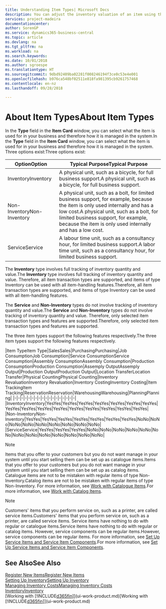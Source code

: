 ```yaml
---
title: Understanding Item Types| Microsoft Docs
description: You can adjust the inventory valuation of an item using the FIFO or Average costing methods, for example, when item costs change for reasons other than transactions.
services: project-madeira
documentationcenter: 
author: SorenGP
ms.service: dynamics365-business-central
ms.topic: article
ms.devlang: na
ms.tgt_pltfrm: na
ms.workload: na
ms.search.keywords: 
ms.date: 10/01/2018
ms.author: sgroespe
ms.translationtype: HT
ms.sourcegitcommit: 9dbd92409ba02281f008246194f3ce0c53e4e001
ms.openlocfilehash: b976ca548bf02511e818fa981395cb9261757468
ms.contentlocale: en-nz
ms.lasthandoff: 09/28/2018

---
```

# <a name="about-item-types"></a><span data-ttu-id="6e2b5-103">About Item Types</span><span class="sxs-lookup"><span data-stu-id="6e2b5-103">About Item Types</span></span>
<span data-ttu-id="6e2b5-104">In the **Type** field in the **Item Card** window, you can select what the item is used for in your business and therefore how it is managed in the system.</span><span class="sxs-lookup"><span data-stu-id="6e2b5-104">In the **Type** field in the **Item Card** window, you can select what the item is used for in your business and therefore how it is managed in the system.</span></span> <span data-ttu-id="6e2b5-105">Three options exist:</span><span class="sxs-lookup"><span data-stu-id="6e2b5-105">Three options exist:</span></span>

|<span data-ttu-id="6e2b5-106">Option</span><span class="sxs-lookup"><span data-stu-id="6e2b5-106">Option</span></span>|<span data-ttu-id="6e2b5-107">Typical Purpose</span><span class="sxs-lookup"><span data-stu-id="6e2b5-107">Typical Purpose</span></span>|
|------|-----------|
|<span data-ttu-id="6e2b5-108">Inventory</span><span class="sxs-lookup"><span data-stu-id="6e2b5-108">Inventory</span></span>|<span data-ttu-id="6e2b5-109">A physical unit, such as a bicycle, for full business support.</span><span class="sxs-lookup"><span data-stu-id="6e2b5-109">A physical unit, such as a bicycle, for full business support.</span></span>|
|<span data-ttu-id="6e2b5-110">Non-Inventory</span><span class="sxs-lookup"><span data-stu-id="6e2b5-110">Non-Inventory</span></span>|<span data-ttu-id="6e2b5-111">A physical unit, such as a bolt, for limited business support, for example, because the item is only used internally and has a low cost.</span><span class="sxs-lookup"><span data-stu-id="6e2b5-111">A physical unit, such as a bolt, for limited business support, for example, because the item is only used internally and has a low cost.</span></span>|
|<span data-ttu-id="6e2b5-112">Service</span><span class="sxs-lookup"><span data-stu-id="6e2b5-112">Service</span></span>|<span data-ttu-id="6e2b5-113">A labour time unit, such as a consultancy hour, for limited business support.</span><span class="sxs-lookup"><span data-stu-id="6e2b5-113">A labor time unit, such as a consultancy hour, for limited business support.</span></span>|

<span data-ttu-id="6e2b5-114">The **Inventory** type involves full tracking of inventory quantity and value.</span><span class="sxs-lookup"><span data-stu-id="6e2b5-114">The **Inventory** type involves full tracking of inventory quantity and value.</span></span> <span data-ttu-id="6e2b5-115">Therefore, all item transaction types are supported, and items of type Inventory can be used with all item-handling features.</span><span class="sxs-lookup"><span data-stu-id="6e2b5-115">Therefore, all item transaction types are supported, and items of type Inventory can be used with all item-handling features.</span></span>

<span data-ttu-id="6e2b5-116">The **Service** and **Non-Inventory** types do not involve tracking of inventory quantity and value.</span><span class="sxs-lookup"><span data-stu-id="6e2b5-116">The **Service** and **Non-Inventory** types do not involve tracking of inventory quantity and value.</span></span> <span data-ttu-id="6e2b5-117">Therefore, only selected item transaction types and features are supported.</span><span class="sxs-lookup"><span data-stu-id="6e2b5-117">Therefore, only selected item transaction types and features are supported.</span></span>

<span data-ttu-id="6e2b5-118">The three item types support the following features respectively.</span><span class="sxs-lookup"><span data-stu-id="6e2b5-118">The three item types support the following features respectively.</span></span>

|<span data-ttu-id="6e2b5-119">Item Type</span><span class="sxs-lookup"><span data-stu-id="6e2b5-119">Item Type</span></span>|<span data-ttu-id="6e2b5-120">Sales</span><span class="sxs-lookup"><span data-stu-id="6e2b5-120">Sales</span></span>|<span data-ttu-id="6e2b5-121">Purchasing</span><span class="sxs-lookup"><span data-stu-id="6e2b5-121">Purchasing</span></span>|<span data-ttu-id="6e2b5-122">Job Consumption</span><span class="sxs-lookup"><span data-stu-id="6e2b5-122">Job Consumption</span></span>|<span data-ttu-id="6e2b5-123">Service Consumption</span><span class="sxs-lookup"><span data-stu-id="6e2b5-123">Service Consumption</span></span>|<span data-ttu-id="6e2b5-124">Assembly Consumption</span><span class="sxs-lookup"><span data-stu-id="6e2b5-124">Assembly Consumption</span></span>|<span data-ttu-id="6e2b5-125">Production Consumption</span><span class="sxs-lookup"><span data-stu-id="6e2b5-125">Production Consumption</span></span>|<span data-ttu-id="6e2b5-126">Assemply Output</span><span class="sxs-lookup"><span data-stu-id="6e2b5-126">Assemply Output</span></span>|<span data-ttu-id="6e2b5-127">Production Output</span><span class="sxs-lookup"><span data-stu-id="6e2b5-127">Production Output</span></span>|<span data-ttu-id="6e2b5-128">Location Transfer</span><span class="sxs-lookup"><span data-stu-id="6e2b5-128">Location Transfer</span></span>|<span data-ttu-id="6e2b5-129">Physical Counting</span><span class="sxs-lookup"><span data-stu-id="6e2b5-129">Physical Counting</span></span>|<span data-ttu-id="6e2b5-130">Inventory Revaluation</span><span class="sxs-lookup"><span data-stu-id="6e2b5-130">Inventory Revaluation</span></span>|<span data-ttu-id="6e2b5-131">Inventory Costing</span><span class="sxs-lookup"><span data-stu-id="6e2b5-131">Inventory Costing</span></span>|<span data-ttu-id="6e2b5-132">Item Tracking</span><span class="sxs-lookup"><span data-stu-id="6e2b5-132">Item Tracking</span></span>|<span data-ttu-id="6e2b5-133">Reservation</span><span class="sxs-lookup"><span data-stu-id="6e2b5-133">Reservation</span></span>|<span data-ttu-id="6e2b5-134">Warehousing</span><span class="sxs-lookup"><span data-stu-id="6e2b5-134">Warehousing</span></span>|<span data-ttu-id="6e2b5-135">Planning</span><span class="sxs-lookup"><span data-stu-id="6e2b5-135">Planning</span></span>|
|-|-|-|-|-|-|-|-|-|-|-|-|-|-|-|-|-|-|
|<span data-ttu-id="6e2b5-136">Inventory</span><span class="sxs-lookup"><span data-stu-id="6e2b5-136">Inventory</span></span>|<span data-ttu-id="6e2b5-137">Yes</span><span class="sxs-lookup"><span data-stu-id="6e2b5-137">Yes</span></span>|<span data-ttu-id="6e2b5-138">Yes</span><span class="sxs-lookup"><span data-stu-id="6e2b5-138">Yes</span></span>|<span data-ttu-id="6e2b5-139">Yes</span><span class="sxs-lookup"><span data-stu-id="6e2b5-139">Yes</span></span>|<span data-ttu-id="6e2b5-140">Yes</span><span class="sxs-lookup"><span data-stu-id="6e2b5-140">Yes</span></span>|<span data-ttu-id="6e2b5-141">Yes</span><span class="sxs-lookup"><span data-stu-id="6e2b5-141">Yes</span></span>|<span data-ttu-id="6e2b5-142">Yes</span><span class="sxs-lookup"><span data-stu-id="6e2b5-142">Yes</span></span>|<span data-ttu-id="6e2b5-143">Yes</span><span class="sxs-lookup"><span data-stu-id="6e2b5-143">Yes</span></span>|<span data-ttu-id="6e2b5-144">Yes</span><span class="sxs-lookup"><span data-stu-id="6e2b5-144">Yes</span></span>|<span data-ttu-id="6e2b5-145">Yes</span><span class="sxs-lookup"><span data-stu-id="6e2b5-145">Yes</span></span>|<span data-ttu-id="6e2b5-146">Yes</span><span class="sxs-lookup"><span data-stu-id="6e2b5-146">Yes</span></span>|<span data-ttu-id="6e2b5-147">Yes</span><span class="sxs-lookup"><span data-stu-id="6e2b5-147">Yes</span></span>|<span data-ttu-id="6e2b5-148">Yes</span><span class="sxs-lookup"><span data-stu-id="6e2b5-148">Yes</span></span>|<span data-ttu-id="6e2b5-149">Yes</span><span class="sxs-lookup"><span data-stu-id="6e2b5-149">Yes</span></span>|<span data-ttu-id="6e2b5-150">Yes</span><span class="sxs-lookup"><span data-stu-id="6e2b5-150">Yes</span></span>|<span data-ttu-id="6e2b5-151">Yes</span><span class="sxs-lookup"><span data-stu-id="6e2b5-151">Yes</span></span>|<span data-ttu-id="6e2b5-152">Yes</span><span class="sxs-lookup"><span data-stu-id="6e2b5-152">Yes</span></span>|
|<span data-ttu-id="6e2b5-153">Non-Inventory</span><span class="sxs-lookup"><span data-stu-id="6e2b5-153">Non-Inventory</span></span>|<span data-ttu-id="6e2b5-154">Yes</span><span class="sxs-lookup"><span data-stu-id="6e2b5-154">Yes</span></span>|<span data-ttu-id="6e2b5-155">Yes</span><span class="sxs-lookup"><span data-stu-id="6e2b5-155">Yes</span></span>|<span data-ttu-id="6e2b5-156">Yes</span><span class="sxs-lookup"><span data-stu-id="6e2b5-156">Yes</span></span>|<span data-ttu-id="6e2b5-157">Yes</span><span class="sxs-lookup"><span data-stu-id="6e2b5-157">Yes</span></span>|<span data-ttu-id="6e2b5-158">Yes</span><span class="sxs-lookup"><span data-stu-id="6e2b5-158">Yes</span></span>|<span data-ttu-id="6e2b5-159">Yes</span><span class="sxs-lookup"><span data-stu-id="6e2b5-159">Yes</span></span>|<span data-ttu-id="6e2b5-160">Yes</span><span class="sxs-lookup"><span data-stu-id="6e2b5-160">Yes</span></span>|<span data-ttu-id="6e2b5-161">No</span><span class="sxs-lookup"><span data-stu-id="6e2b5-161">No</span></span>|<span data-ttu-id="6e2b5-162">No</span><span class="sxs-lookup"><span data-stu-id="6e2b5-162">No</span></span>|<span data-ttu-id="6e2b5-163">No</span><span class="sxs-lookup"><span data-stu-id="6e2b5-163">No</span></span>|<span data-ttu-id="6e2b5-164">No</span><span class="sxs-lookup"><span data-stu-id="6e2b5-164">No</span></span>|<span data-ttu-id="6e2b5-165">No</span><span class="sxs-lookup"><span data-stu-id="6e2b5-165">No</span></span>|<span data-ttu-id="6e2b5-166">No</span><span class="sxs-lookup"><span data-stu-id="6e2b5-166">No</span></span>|<span data-ttu-id="6e2b5-167">No</span><span class="sxs-lookup"><span data-stu-id="6e2b5-167">No</span></span>|<span data-ttu-id="6e2b5-168">No</span><span class="sxs-lookup"><span data-stu-id="6e2b5-168">No</span></span>|<span data-ttu-id="6e2b5-169">No</span><span class="sxs-lookup"><span data-stu-id="6e2b5-169">No</span></span>|
|<span data-ttu-id="6e2b5-170">Service</span><span class="sxs-lookup"><span data-stu-id="6e2b5-170">Service</span></span>|<span data-ttu-id="6e2b5-171">Yes</span><span class="sxs-lookup"><span data-stu-id="6e2b5-171">Yes</span></span>|<span data-ttu-id="6e2b5-172">Yes</span><span class="sxs-lookup"><span data-stu-id="6e2b5-172">Yes</span></span>|<span data-ttu-id="6e2b5-173">Yes</span><span class="sxs-lookup"><span data-stu-id="6e2b5-173">Yes</span></span>|<span data-ttu-id="6e2b5-174">No</span><span class="sxs-lookup"><span data-stu-id="6e2b5-174">No</span></span>|<span data-ttu-id="6e2b5-175">No</span><span class="sxs-lookup"><span data-stu-id="6e2b5-175">No</span></span>|<span data-ttu-id="6e2b5-176">No</span><span class="sxs-lookup"><span data-stu-id="6e2b5-176">No</span></span>|<span data-ttu-id="6e2b5-177">No</span><span class="sxs-lookup"><span data-stu-id="6e2b5-177">No</span></span>|<span data-ttu-id="6e2b5-178">No</span><span class="sxs-lookup"><span data-stu-id="6e2b5-178">No</span></span>|<span data-ttu-id="6e2b5-179">No</span><span class="sxs-lookup"><span data-stu-id="6e2b5-179">No</span></span>|<span data-ttu-id="6e2b5-180">No</span><span class="sxs-lookup"><span data-stu-id="6e2b5-180">No</span></span>|<span data-ttu-id="6e2b5-181">No</span><span class="sxs-lookup"><span data-stu-id="6e2b5-181">No</span></span>|<span data-ttu-id="6e2b5-182">No</span><span class="sxs-lookup"><span data-stu-id="6e2b5-182">No</span></span>|<span data-ttu-id="6e2b5-183">No</span><span class="sxs-lookup"><span data-stu-id="6e2b5-183">No</span></span>|<span data-ttu-id="6e2b5-184">No</span><span class="sxs-lookup"><span data-stu-id="6e2b5-184">No</span></span>|<span data-ttu-id="6e2b5-185">No</span><span class="sxs-lookup"><span data-stu-id="6e2b5-185">No</span></span>|<span data-ttu-id="6e2b5-186">No</span><span class="sxs-lookup"><span data-stu-id="6e2b5-186">No</span></span>|

> [!NOTE]
> <span data-ttu-id="6e2b5-187">Items that you offer to your customers but you do not want manage in your system until you start selling them can be set up as catalogue items.</span><span class="sxs-lookup"><span data-stu-id="6e2b5-187">Items that you offer to your customers but you do not want manage in your system until you start selling them can be set up as catalog items.</span></span> <span data-ttu-id="6e2b5-188">Catalogue items are not to be mistaken with regular items of type Non-Inventory.</span><span class="sxs-lookup"><span data-stu-id="6e2b5-188">Catalog items are not to be mistaken with regular items of type Non-Inventory.</span></span> <span data-ttu-id="6e2b5-189">For more information, see [Work with Catalogue Items](inventory-how-work-nonstock-items.md).</span><span class="sxs-lookup"><span data-stu-id="6e2b5-189">For more information, see [Work with Catalog Items](inventory-how-work-nonstock-items.md).</span></span>

> [!NOTE]
> <span data-ttu-id="6e2b5-190">Customers' items that you perform service on, such as a printer, are called service items.</span><span class="sxs-lookup"><span data-stu-id="6e2b5-190">Customers' items that you perform service on, such as a printer, are called service items.</span></span> <span data-ttu-id="6e2b5-191">Service items have nothing to do with regular or catalogue items.</span><span class="sxs-lookup"><span data-stu-id="6e2b5-191">Service items have nothing to do with regular or catalog items.</span></span> <span data-ttu-id="6e2b5-192">However, service components can be regular items.</span><span class="sxs-lookup"><span data-stu-id="6e2b5-192">However, service components can be regular items.</span></span> <span data-ttu-id="6e2b5-193">For more information, see [Set Up Service Items and Service Item Components](service-how-setup-service-items.md).</span><span class="sxs-lookup"><span data-stu-id="6e2b5-193">For more information, see [Set Up Service Items and Service Item Components](service-how-setup-service-items.md).</span></span>

## <a name="see-also"></a><span data-ttu-id="6e2b5-194">See Also</span><span class="sxs-lookup"><span data-stu-id="6e2b5-194">See Also</span></span>
[<span data-ttu-id="6e2b5-195">Register New Items</span><span class="sxs-lookup"><span data-stu-id="6e2b5-195">Register New Items</span></span>](inventory-how-register-new-items.md)  
[<span data-ttu-id="6e2b5-196">Setting Up Inventory</span><span class="sxs-lookup"><span data-stu-id="6e2b5-196">Setting Up Inventory</span></span>](inventory-setup-inventory.md)  
[<span data-ttu-id="6e2b5-197">Managing Inventory Costs</span><span class="sxs-lookup"><span data-stu-id="6e2b5-197">Managing Inventory Costs</span></span>](finance-manage-inventory-costs.md)  
[<span data-ttu-id="6e2b5-198">Inventory</span><span class="sxs-lookup"><span data-stu-id="6e2b5-198">Inventory</span></span>](inventory-manage-inventory.md)  
<span data-ttu-id="6e2b5-199">[Working with [!INCLUDE[d365fin](includes/d365fin_md.md)]](ui-work-product.md)</span><span class="sxs-lookup"><span data-stu-id="6e2b5-199">[Working with [!INCLUDE[d365fin](includes/d365fin_md.md)]](ui-work-product.md)</span></span>

